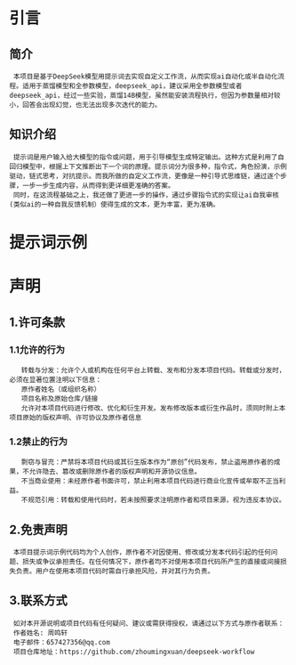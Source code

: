 # 引言
   ## 简介
     本项目是基于DeepSeek模型用提示词去实现自定义工作流，从而实现ai自动化或半自动化流程。适用于蒸馏模型和全参数模型，deepseek_api，建议采用全参数模型或者deepseek_api，经过一些实验，蒸馏14B模型，虽然能安装流程执行，但因为参数量相对较小，回答会出现幻觉，也无法出现多次迭代的能力。
   ## 知识介绍
     提示词是用户输入给大模型的指令或问题，用于引导模型生成特定输出。这种方式是利用了自回归模型中，根据上下文推断出下一个词的原理。提示词分为很多种，指令式，角色扮演，示例驱动，链式思考，对抗提示。而我所做的自定义工作流，更像是一种引导式思维链，通过逐个步骤，一步一步生成内容，从而得到更详细更准确的答案。
     同时，在这流程基础之上，我还做了更进一步的操作，通过步骤指令式的实现让ai自我审核(类似ai的一种自我反馈机制）使得生成的文本，更为丰富，更为准确。
# 提示词示例


# 声明
  ## 1.许可条款
   ### 1.1允许的行为
       转载与分发：允许个人或机构在任何平台上转载、发布和分发本项目代码。转载或分发时，必须在显著位置注明以下信息：
       原作者姓名（或组织名称）
       项目名称及原始仓库/链接
       允许对本项目代码进行修改、优化和衍生开发。发布修改版本或衍生作品时，须同时附上本项目原始的版权声明、许可协议及原作者信息
   ### 1.2禁止的行为
       剽窃与冒充：严禁将本项目代码或其衍生版本作为“原创”代码发布，禁止盗用原作者的成果，不允许隐去、篡改或删除原作者的版权声明和开源协议信息。
       不当商业使用：未经原作者书面许可，禁止利用本项目代码进行商业化宣传或牟取不正当利益。
       不规范引用：转载和使用代码时，若未按照要求注明原作者和项目来源，视为违反本协议。
  ## 2.免责声明
     本项目提示词示例代码均为个人创作，原作者不对因使用、修改或分发本代码引起的任何问题、损失或争议承担责任。在任何情况下，原作者均不对使用本项目代码所产生的直接或间接损失负责。用户在使用本项目代码时需自行承担风险，并对其行为负责。
  ## 3.联系方式
     如对本开源说明或项目代码有任何疑问、建议或需获得授权，请通过以下方式与原作者联系：
     作者姓名: 周鸣轩
     电子邮件：657427356@qq.com
     项目仓库地址：https://github.com/zhoumingxuan/deepseek-workflow
    

